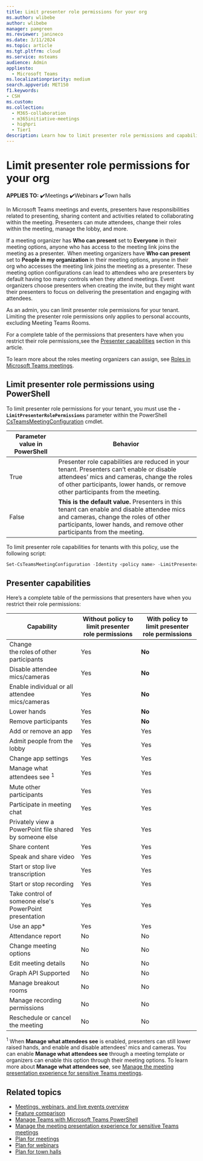 ```yaml
---
title: Limit presenter role permissions for your org 
ms.author: wlibebe
author: wlibebe
manager: pamgreen
ms.reviewer: janineco
ms.date: 3/11/2024
ms.topic: article
ms.tgt.pltfrm: cloud
ms.service: msteams
audience: Admin
appliesto: 
  - Microsoft Teams
ms.localizationpriority: medium
search.appverid: MET150
f1.keywords:
- CSH
ms.custom: 
ms.collection: 
  - M365-collaboration
  - m365initiative-meetings
  - highpri
  - Tier1
description: Learn how to limit presenter role permissions and capabilities in your org for IT Admins in Microsoft Teams. 
---
```


# Limit presenter role permissions for your org

**APPLIES TO:** ✔️Meetings ✔️Webinars ✔️Town halls

In Microsoft Teams meetings and events, presenters have responsibilities related to presenting, sharing content and activities related to collaborating within the meeting. Presenters can mute attendees, change their roles within the meeting, manage the lobby, and more.

If a meeting organizer has **Who can present** set to **Everyone** in their meeting options, anyone who has access to the meeting link joins the meeting as a presenter.  When meeting organizers have **Who can present** set to **People in my organization** in their meeting options, anyone in their org who accesses the meeting link joins the meeting as a presenter. These meeting option configurations can lead to attendees who are presenters by default having too many controls when they attend meetings. Event organizers choose presenters when creating the invite, but they might want their presenters to focus on delivering the presentation and engaging with attendees.

As an admin, you can limit presenter role permissions for your tenant. Limiting the presenter role permissions only applies to personal accounts, excluding Meeting Teams Rooms.

For a complete table of the permissions that presenters have when you restrict their role permissions,see the [Presenter capabilities](#presenter-capabilities) section in this article.

To learn more about the roles meeting organizers can assign, see [Roles in Microsoft Teams meetings](https://support.microsoft.com/office/roles-in-microsoft-teams-meetings-c16fa7d0-1666-4dde-8686-0a0bfe16e019).

## Limit presenter role permissions using PowerShell

To limit presenter role permissions for your tenant, you must use the **`-LimitPresenterRolePermissions`** parameter within the PowerShell [CsTeamsMeetingConfiguration](/powershell/module/skype/set-csteamsmeetingconfiguration) cmdlet.

|Parameter value in PowerShell| Behavior|
|---------|---------------|
|True| Presenter role capabilities are reduced in your tenant. Presenters can’t enable or disable attendees’ mics and cameras, change the roles of other participants, lower hands, or remove other participants from the meeting.|
|False| **This is the default value.** Presenters in this tenant can enable and disable attendee mics and cameras, change the roles of other participants, lower hands, and remove other participants from the meeting. |

To limit presenter role capabilities for tenants with this policy, use the following script:

```powershell
Set-CsTeamsMeetingConfiguration -Identity <policy name> -LimitPresenterRolePermissions  True
```

## Presenter capabilities

Here’s a complete table of the permissions that presenters have when you restrict their role permissions:

| Capability |Without policy to limit presenter role permissions| With policy to limit presenter role permissions|
|---------|---------------|---------------|
|Change the roles of other participants   | Yes| **No**|
|Disable attendee mics/cameras  | Yes| **No**|
|Enable individual or all attendee mics/cameras   | Yes| **No**|
|Lower hands | Yes| **No**|
|Remove participants| Yes| **No**|
|Add or remove an app  | Yes| Yes|
|Admit people from the lobby  | Yes| Yes|
|Change app settings  | Yes| Yes|
|Manage what attendees see <sup>1</sup>| Yes| Yes|
|Mute other participants  | Yes| Yes|
|Participate in meeting chat  | Yes| Yes|
|Privately view a PowerPoint file shared by someone else  | Yes| Yes|
|Share content  | Yes| Yes|
|Speak and share video  | Yes| Yes|
|Start or stop live transcription  | Yes| Yes|
|Start or stop recording  | Yes| Yes|
|Take control of someone else's PowerPoint presentation  | Yes| Yes|
|Use an app*| Yes| Yes|
|Attendance report  | No| No|
|Change meeting options  | No| No|
|Edit meeting details | No| No|
|Graph API Supported | No| No|
|Manage breakout rooms  | No| No|
|Manage recording permissions  | No| No|
|Reschedule or cancel the meeting | No| No|

<sup>1</sup> When **Manage what attendees see** is enabled, presenters can still lower raised hands, and enable and disable attendees’ mics and cameras. You can enable **Manage what attendees see** through a meeting template or organizers can enable this option through their meeting options. To learn more about **Manage what attendees see**, see [Manage the meeting presentation experience for sensitive Teams meetings](manage-meeting-presentation-experience#manage-which-content-and-video-is-shared-with-attendees.md).

## Related topics

- [Meetings, webinars, and live events overview](quick-start-meetings-live-events.md)
- [Feature comparison](meeting-webinar-town-hall-feature-comparison.md)
- [Manage Teams with Microsoft Teams PowerShell](/microsoftteams/teams-powershell-managing-teams)
- [Manage the meeting presentation experience for sensitive Teams meetings](manage-meeting-presentation-experience#manage-which-content-and-video-is-shared-with-attendees.md)
- [Plan for meetings](plan-meetings.md)
- [Plan for webinars](plan-webinars.md)
- [Plan for town halls](plan-town-halls.md)
